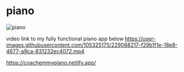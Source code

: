 # piano
![piano](https://user-images.githubusercontent.com/105325175/229089000-24eb9eb0-3f2f-4f7c-808c-443c20f44d5a.PNG)

video link to my fully functional piano app below
https://user-images.githubusercontent.com/105325175/229088217-f29b1f1e-18e8-4677-a9ca-831232ec4072.mp4

https://coachemmypiano.netlify.app/
